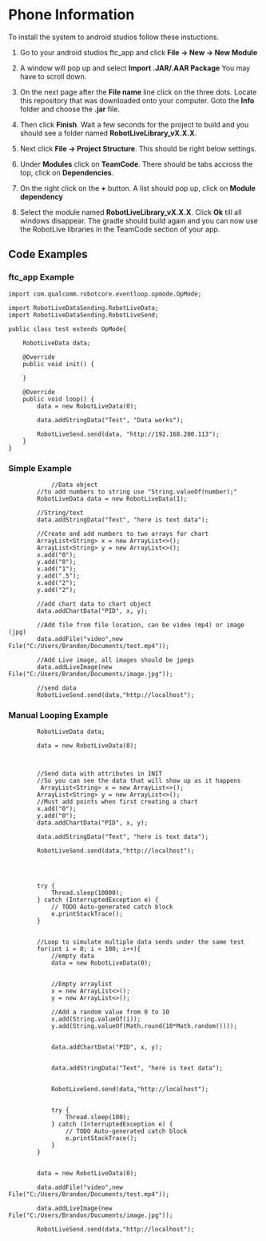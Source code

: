 # Phone Information

To install the system to android studios follow these instuctions.

1) Go to your android studios ftc_app and click **File -> New -> New Module**

2) A window will pop up and select **Import .JAR/.AAR Package** You may have to scroll down.

3) On the next page after the **File name** line click on the three dots. Locate this repository that was downloaded onto your computer. Goto the **Info** folder and choose the **.jar** file. 

4) Then click **Finish**. Wait a few seconds for the project to build and you should see a folder named **RobotLiveLibrary_vX.X.X**.

5) Next click **File -> Project Structure**. This should be right below settings.

6) Under **Modules** click on **TeamCode**. There should be tabs accross the top, click on **Dependencies**.

7) On the right click on the **+** button. A list should pop up, click on **Module dependency**

8) Select the module named **RobotLiveLibrary_vX.X.X**. Click **Ok** till all windows disappear. The gradle should build again and you can now use the RobotLive libraries in the TeamCode section of your app. 

## Code Examples

### ftc_app Example

```
import com.qualcomm.robotcore.eventloop.opmode.OpMode;

import RobotLiveDataSending.RobotLiveData;
import RobotLiveDataSending.RobotLiveSend;

public class test extends OpMode{
    
    RobotLiveData data;
    
    @Override
    public void init() {
        
    }

    @Override
    public void loop() {
        data = new RobotLiveData(0);
        
        data.addStringData("Test", "Data works");
        
        RobotLiveSend.send(data, "http://192.168.200.113");
    }
}
```

### Simple Example

```
    		//Data object 
		//to add numbers to string use "String.valueOf(number);"
		RobotLiveData data = new RobotLiveData(1);

		//String/text
		data.addStringData("Text", "here is text data");
		
		//Create and add numbers to two arrays for chart
		ArrayList<String> x = new ArrayList<>();
		ArrayList<String> y = new ArrayList<>();
		x.add("0");
		y.add("0");
		x.add("1");
		y.add(".5");
		x.add("2");
		y.add("2");
		
		//add chart data to chart object
		data.addChartData("PID", x, y);
		
		//Add file from file location, can be video (mp4) or image (jpg)
		data.addFile("video",new File("C:/Users/Brandon/Documents/test.mp4"));
		
		//Add Live image, all images should be jpegs
		data.addLiveImage(new File("C:/Users/Brandon/Documents/image.jpg"));
		
		//send data
		RobotLiveSend.send(data,"http://localhost");
```


### Manual Looping Example
```
		RobotLiveData data;
		
		data = new RobotLiveData(0);
		
		
		
		//Send data with attributes in INIT
		//So you can see the data that will show up as it happens
		 ArrayList<String> x = new ArrayList<>();
		ArrayList<String> y = new ArrayList<>();
		//Must add points when first creating a chart
		x.add("0");
		y.add("0");
		data.addChartData("PID", x, y);
		
		data.addStringData("Text", "here is text data");
		
		RobotLiveSend.send(data,"http://localhost");
		
		
		
		
		try {
			Thread.sleep(10000);
		} catch (InterruptedException e) {
			// TODO Auto-generated catch block
			e.printStackTrace();
		}
		
		
		//Loop to simulate multiple data sends under the same test
		for(int i = 0; i < 100; i++){
			//empty data
			data = new RobotLiveData(0);
			
			
			//Empty arraylist
			x = new ArrayList<>();
			y = new ArrayList<>();
			
			//Add a random value from 0 to 10
			x.add(String.valueOf(i));
			y.add(String.valueOf(Math.round(10*Math.random())));

			
			data.addChartData("PID", x, y);
			
			
			data.addStringData("Text", "here is text data");
			
			
			RobotLiveSend.send(data,"http://localhost");
			
			
			try {
				Thread.sleep(100);
			} catch (InterruptedException e) {
				// TODO Auto-generated catch block
				e.printStackTrace();
			}
		}
		
		
		data = new RobotLiveData(0);
		
		data.addFile("video",new File("C:/Users/Brandon/Documents/test.mp4"));
		
		data.addLiveImage(new File("C:/Users/Brandon/Documents/image.jpg"));
		
		RobotLiveSend.send(data,"http://localhost");

```
